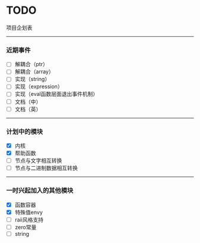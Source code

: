 # TODO  
项目企划表  

__________

### 近期事件  

- [ ] 解耦合（ptr）  
- [ ] 解耦合（array）  
- [ ] 实现（string）  
- [ ] 实现（expression）  
- [ ] 实现（eval函数层面退出事件机制）  
- [ ] 文档（中）  
- [ ] 文档（英）  

__________

### 计划中的模块  

- [x] 内核  
- [x] 帮助函数  
- [ ] 节点与文字相互转换  
- [ ] 节点与二进制数据相互转换  

__________

### 一时兴起加入的其他模块  

- [x] 函数容器  
- [x] 特殊值envy  
- [ ] raii风格支持  
- [ ] zero常量  
- [ ] string  
